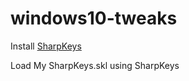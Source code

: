 # windows10-tweaks
Install [SharpKeys](https://github.com/randyrants/sharpkeys/releases)

Load My SharpKeys.skl using SharpKeys
